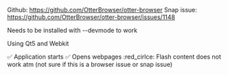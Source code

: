 Github: https://github.com/OtterBrowser/otter-browser
Snap issue: https://github.com/OtterBrowser/otter-browser/issues/1148

Needs to be installed with --devmode to work

Using Qt5 and Webkit

:white_check_mark: Application starts
:white_check_mark: Opens webpages
:red_cirlce: Flash content does not work atm (not sure if this is a browser issue or snap issue)
